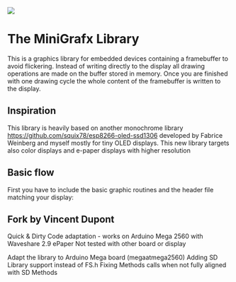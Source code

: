 ![](https://api.travis-ci.org/squix78/minigrafx.svg?branch=master)

# The MiniGrafx Library

This is a graphics library for embedded devices containing a framebuffer to avoid flickering. Instead of writing directly to the display all drawing operations are made on the buffer stored in memory. Once you are finished with one drawing cycle the whole content of the framebuffer is written to the display.

## Inspiration

This library is heavily based on another monochrome library https://github.com/squix78/esp8266-oled-ssd1306
developed by Fabrice Weinberg and myself mostly for tiny OLED displays. This new library targets also color displays and e-paper displays with higher resolution

## Basic flow

First you have to include the basic graphic routines and the header file matching your display:

## Fork by Vincent Dupont
Quick & Dirty Code adaptation - works on Arduino Mega 2560 with Waveshare 2.9 ePaper
Not tested with other board or display

Adapt the library to Arduino Mega board (megaatmega2560)
Adding SD Library support instead of FS.h
Fixing Methods calls when not fully aligned with SD Methods
